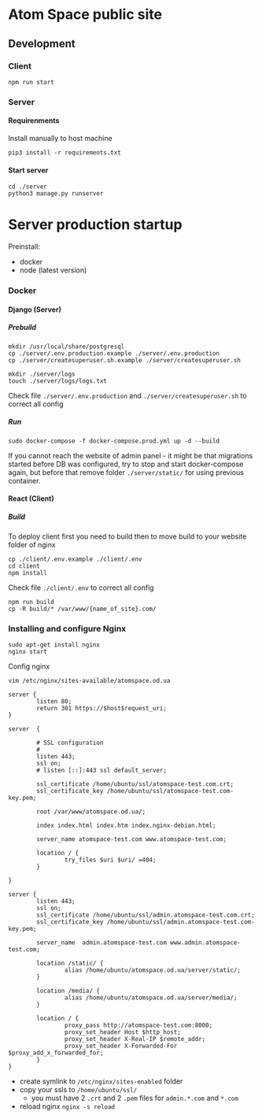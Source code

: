 # Atom Space public site

## Development

### Client

``` 
npm run start
```

### Server

#### Requirenments

Install manually to host machine
```
pip3 install -r requirements.txt
```

#### Start server

```
cd ./server
python3 manage.py runserver
```


# Server production startup

Preinstall:
- docker
- node (latest version)

### Docker 

#### Django (Server)
##### Prebuild
```
mkdir /usr/local/share/postgresql
cp ./server/.env.production.example ./server/.env.production
cp ./server/createsuperuser.sh.example ./server/createsuperuser.sh

mkdir ./server/logs
touch ./server/logs/logs.txt
```
Check file ```./server/.env.production``` and ```./server/createsuperuser.sh```
 to correct all config

##### Run
```
sudo docker-compose -f docker-compose.prod.yml up -d --build
```
If you cannot reach the website of admin panel - it might be that migrations started before DB was configured, try to stop and start docker-compose again, but before that remove folder ```./server/static/``` for using previous container.

#### React (Client)

##### Build

To deploy client first you need to build then to move build to your website folder of nginx  

```
cp ./client/.env.example ./client/.env
cd client
npm install
```
Check file ```./client/.env```
 to correct all config
```
npm run build
cp -R build/* /var/www/{name_of_site}.com/
```
### Installing and configure Nginx
```
sudo apt-get install nginx
nginx start
```
Config nginx
```
vim /etc/nginx/sites-available/atomspace.od.ua
```
```
server {
        listen 80;
        return 301 https://$host$request_uri;
}

server  {
        
        # SSL configuration
        #
        listen 443;
        ssl on;
        # listen [::]:443 ssl default_server;

        ssl_certificate /home/ubuntu/ssl/atomspace-test.com.crt;
        ssl_certificate_key /home/ubuntu/ssl/atomspace-test.com-key.pem;

        root /var/www/atomspace.od.ua/;

        index index.html index.htm index.nginx-debian.html;

        server_name atomspace-test.com www.atomspace-test.com;

        location / {
                try_files $uri $uri/ =404;
        }

}

server {
        listen 443;
        ssl on;
        ssl_certificate /home/ubuntu/ssl/admin.atomspace-test.com.crt;
        ssl_certificate_key /home/ubuntu/ssl/admin.atomspace-test.com-key.pem;

        server_name  admin.atomspace-test.com www.admin.atomspace-test.com;

        location /static/ {
                alias /home/ubuntu/atomspace.od.ua/server/static/;
        }

        location /media/ {
                alias /home/ubuntu/atomspace.od.ua/server/media/;
        }

        location / {
                proxy_pass http://atomspace-test.com:8000;
                proxy_set_header Host $http_host;
                proxy_set_header X-Real-IP $remote_addr;
                proxy_set_header X-Forwarded-For $proxy_add_x_forwarded_for;
        }
}
```
- create symlink to ```/etc/nginx/sites-enabled``` folder
- copy your ssls to ```/home/ubuntu/ssl/```
    - you must have 2 ```.crt``` and 2 ```.pem``` files for ```admin.*.com``` and ```*.com```
- reload nginx ```nginx -s reload```
